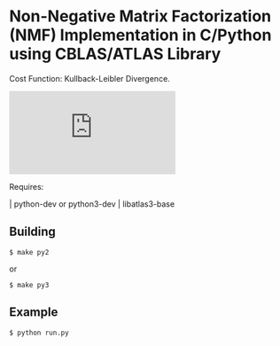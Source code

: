 Non-Negative Matrix Factorization (NMF) Implementation in C/Python using CBLAS/ATLAS Library
============================================================================================

Cost Function: Kullback-Leibler Divergence.

![equation](http://latex.codecogs.com/gif.latex?D_%7BKL%7D%28X%20%7C%7C%20%5Ctilde%20X%29%20%3D%20%5Csum_%7Bi%2Cj%7D%20X_%7Bi%2Cj%7D%20%5Clog%20%5Cfrac%7BX_%7Bi%2Cj%7D%7D%7B%5Ctilde%20X_%7Bi%2Cj%7D%7D)

Requires:

| python-dev or python3-dev
| libatlas3-base 

Building
--------

```
$ make py2 
```
or
```
$ make py3
```

Example
-------
```
$ python run.py
```